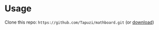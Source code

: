 # Usage

Clone this repo: `https://github.com/Tapuzi/mathboard.git` (or [download](https://codeload.github.com/Tapuzi/mathboard/zip/refs/heads/master))
